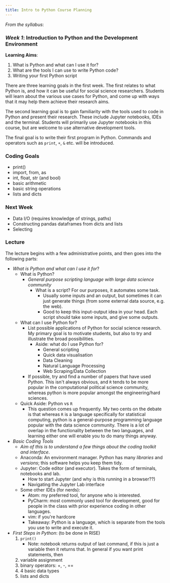 ```yaml
---
title: Intro to Python Course Planning
---
```


_From the syllabus_:

### _Week 1_: Introduction to Python and the Development Environment

**Learning Aims**:

1. What is Python and what can I use it for?
2. What are the tools I can use to write Python code?
3. Writing your first Python script

There are three learning goals in the first week. The first relates to what Python is, and how it can be useful for social science researchers. Students will learn about the various use cases for Python, and come up with ways that it may help them achieve their research aims.

The second learning goal is to gain familiarity with the tools used to code in Python and present their research. These include Jupyter notebooks, IDEs and the terminal. Students will primarily use Jupyter notebooks in this course, but are welcome to use alternative development tools.

The final goal is to write their first program in Python. Commands and operators such as `print`, `+`, `&` etc. will be introduced.

### Coding Goals

- print()
- import, from, as
- int, float, str (and bool)
- basic arithmetic
- basic string operations
- lists and dicts

### Next Week

- Data I/O (requires knowledge of strings, paths)
- Constructing pandas dataframes from dicts and lists
- Selecting


### Lecture

The lecture begins with a few administrative points, and then goes into the following parts:

- _What is Python and what can I use it for_?
    - What is Python?
        - _General purpose scripting language with large data science community_
            - What is a script? For our purposes, it automates some task.
                - Usually some inputs and an output, but sometimes it can just generate things (from some external data source, e.g. the web).
                - Good to keep this input-output idea in your head. Each script should take some inputs, and give some outputs.
    - What can I use Python for?
        - List possible applications of Python for social science research. My primary goal is to motivate students, but also to try and illustrate the broad possibilities.
            - Aside: what do I use Python for?
                - General scripting
                - Quick data visualisation
                - Data Cleaning
                - Natural Language Processing
                - Web Scraping/Data Collection
        - If possible, try and find a number of papers that have used Python. This isn't always obvious, and `R` tends to be more popular in the computational political science community, whereas python is more popular amongst the engineering/hard sciences.
    - Quick Aside: Python vs `R`
        - This question comes up frequently. My two cents on the debate is that whereas `R` is a language specifically for statistical computing, python is a general-purpose programming language popular with the data science community. There is a lot of overlap in the functionality between the two languages, and learning either one will enable you to do many things anyway.
- _Basic Coding Tools_
    - _Aim of this is to understand a few things about the coding toolkit and interface_.
    - Anaconda: An environment manager. Python has many _libraries_ and _versions_; this software helps you keep them tidy.
    - Jupyter: Code editor (and executor). Takes the form of terminals, notebooks and lab.
        - How to start Jupyter (and why is this running in a browser??)
        - Navigating the Jupyter Lab interface
    - Some other IDEs (for nerds):
        - Atom: my preferred tool, for anyone who is interested.
        - PyCharm: most commonly used tool for development, good for people in the class with prior experience coding in other languages.
        - vim: if you're hardcore
        - Takeaway: Python is a language, which is separate from the tools you use to write and execute it.
- _First Steps in Python_: (to be done in RISE)
    1. `print()`
        - Note: notebook returns output of last command, if this is just a variable then it returns that. In general if you want print statements, then
    2. variable assignment
    3. binary operators: +, -, ==
    4. 4 basic data types
    5. lists and dicts

